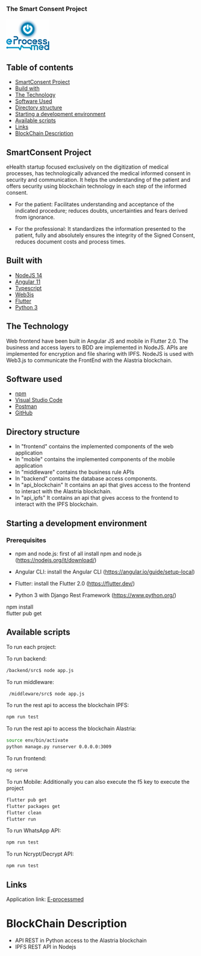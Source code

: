 <!-- PROJECT LOGO -->
<br />
<p>
  <h3>The Smart Consent Project</h3>
  <img src="https://github.com/LedgerProject/eprocessmed-smc-app/raw/master/frontend/src/assets/logo.png" />
</p>

<!-- GETTING STARTED -->
## Table of contents

* [SmartConsent Project](#smartconsent-project)
* [Build with](#built-with)
* [The Technology](#the-technology)
* [Software Used](#software-used)
* [Directory structure](#directory-structure)
* [Starting a development environment](#starting-a-development-environment)
* [Available scripts](#available-scripts)
* [Links](#links)
* [BlockChain Description](#blockChain-description)


## SmartConsent Project

eHealth startup focused exclusively on the digitization of medical processes, has technologically advanced the medical informed consent in security and communication.
It helps the understanding of the patient and offers security using blockchain technology in each step of the informed consent.

* For the patient: Facilitates understanding and acceptance of the indicated procedure; reduces doubts, uncertainties and fears derived from ignorance.

* For the professional: It standardizes the information presented to the patient, fully and absolutely ensures the integrity of the Signed Consent, reduces document costs and process times.

## Built with

* [NodeJS 14](https://nodejs.org/en/)
* [Angular 11](https://angular.io/)
* [Typescript](https://www.typescriptlang.org)
* [Web3js](https://web3js.readthedocs.io/)
* [Flutter](https://flutter.dev/)
* [Python 3](https://www.python.org/)


## The Technology

Web frontend have been built in Angular JS and mobile in Flutter 2.0. The business and access layers to BDD are implemented in NodeJS. APIs are implemented for encryption and file sharing with IPFS. NodeJS is used with Web3.js to communicate the FrontEnd with the Alastria blockchain.

## Software used

* [npm](https://www.npmjs.com)
* [Visual Studio Code](https://code.visualstudio.com)
* [Postman](https://www.postman.com)
* [GitHub](https://github.com)


##  Directory structure 

 - In "frontend" contains the implemented components of the web application 
 - In "mobile" contains the implemented components of the mobile application   
 - In "middleware" contains the business rule APIs
 - In "backend" contains the database access components.
 - In "api_blockchain" It contains an api that gives access 
   to the frontend to interact with the Alastria blockchain.
 - In "api_ipfs" It contains an api that gives access 
   to the frontend to interact with the IPFS blockchain.


## Starting a development environment

### Prerequisites

* npm and node.js: first of all install npm and node.js (https://nodejs.org/it/download/)

* Angular CLI: install the Angular CLI (https://angular.io/guide/setup-local)

* Flutter: install the Flutter 2.0 (https://flutter.dev/)

* Python 3 with Django Rest Framework  (https://www.python.org/)


npm install      
flutter pub get

## Available scripts

To run each project:

To run backend:
```sh
/backend/src$ node app.js
```

To run middleware:
```sh
 /middleware/src$ node app.js
```

To run the rest api to access the blockchain IPFS:

```sh
npm run test
```


To run the rest api to access the blockchain Alastria:

```sh
source env/bin/activate
python manage.py runserver 0.0.0.0:3009
```


To run frontend:
```sh
ng serve
```

To run Mobile:
Additionally you can also execute the f5 key to execute the project
```sh
flutter pub get
flutter packages get
flutter clean
flutter run 
```

To run WhatsApp API:
```sh
npm run test
```

To run Ncrypt/Decrypt API:
```sh
npm run test
```

## Links

Application link: [E-processmed](https://ledger.e-processmed.com/login)


# BlockChain Description
*  API REST in Python access to the Alastria blockchain
*  IPFS REST API in Nodejs
 
